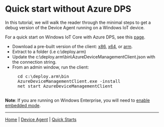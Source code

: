 # Quick start without Azure DPS

In this tutorial, we will walk the reader through the minimal steps to get a debug version of the Device Agent running on a Windows IoT device.

For a quick start on Windows IoT Core with Azure DPS, see this [page](quick-start-with-dps.md).

- Download a pre-built version of the client: [x86](../../downloads/device.agent.2.0.0.5.x86.zip), [x64](../../downloads/device.agent.2.0.0.5.x64.zip), or [arm](../../downloads/device.agent.2.0.0.5.arm.zip).
- Extract to a folder (i.e c:\deploy.arm)
- Update the c:\deploy.arm\bin\AzureDeviceManagementClient.json with the connection string.
- From an admin window, run the client:
    <pre>
    cd c:\deploy.arm\bin
    AzureDeviceManagementClient.exe -install
    net start AzureDeviceManagementClient
    </pre>

**Note**: If you are running on Windows Enterprise, you will need to [enable embedded mode](https://docs.microsoft.com/en-us/windows/iot-core/develop-your-app/embeddedmode).

----

[Home](../../README.md) | [Device Agent](device-agent.md) | [Quick Starts](quick-start.md)
